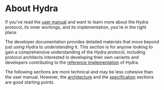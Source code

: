 # About Hydra

If you've read the [user manual](../index.md) and want to learn more about the Hydra protocol, its inner workings, and its implementation, you're in the right place.

The developer documentation provides detailed materials that move beyond just _using_ Hydra to _understanding_ it. This section is for anyone looking to gain a comprehensive understanding of the Hydra protocol, including protocol architects interested in developing their own variants and developers contributing to the [reference implementation](https://github.com/input-output-hk/hydra) of Hydra.

The following sections are more technical and may be less cohesive than the user manual. However, the [architecture](./dev/architecture) and the [specification](./dev/specification) sections are good starting points.
